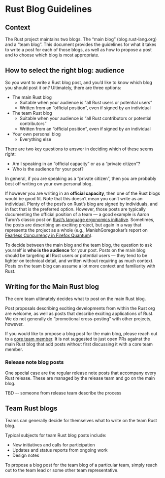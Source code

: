 # Rust Blog Guidelines

## Context

The Rust project maintains two blogs. The “main blog” (blog.rust-lang.org) and a “team blog”. This document provides the guidelines for what it takes to write a post for each of those blogs, as well as how to propose a post and to choose which blog is most appropriate.

## How to select the right blog: audience

So you want to write a Rust blog post, and you’d like to know which blog you should post it on? Ultimately, there are three options:

- The main Rust blog
    - Suitable when your audience is “all Rust users or potential users”
    - Written from an “official position”, even if signed by an individual
- The team Rust blog
    - Suitable when your audience is “all Rust contributors or potential contributors”
    - Written from an “official position”, even if signed by an individual
- Your own personal blog
    - Everything else

There are two key questions to answer in deciding which of these seems right:

- Am I speaking in an “official capacity” or as a “private citizen”?
- Who is the audience for your post?

In general, if you are speaking as a “private citizen”, then you are probably best off writing on your own personal blog.

If however you are writing in an **official capacity**, then one of the Rust blogs would be good fit. Note that this doesn’t mean you can’t write as an individual. Plenty of the post’s on Rust’s blog are signed by individuals, and in fact that is the preferred option. However, those posts are typically documenting the official position of a team — a good example is Aaron Turon’s classic post on [Rust’s language ergonomics initiative](https://blog.rust-lang.org/2017/03/02/lang-ergonomics.html). Sometimes, the posts are describing an exciting project, but again in a way that represents the project as a whole (e.g., ManishGoregaokar’s report on [Fearless Concurrency in Firefox Quantum](https://blog.rust-lang.org/2017/11/14/Fearless-Concurrency-In-Firefox-Quantum.html)).

To decide between the main blog and the team blog, the question to ask yourself is **who is the audience** for your post. Posts on the main blog should be targeting **all** Rust users or potential users — they tend to be lighter on technical detail, and written without requiring as much context. Posts on the team blog can assume a lot more context and familiarity with Rust.

## Writing for the Main Rust blog

The core team ultimately decides what to post on the main Rust blog.

Post proposals describing exciting developments from within the Rust org are welcome, as well as posts that describe exciting applications of Rust. We do not generally do “promotional cross-posting” with other projects,  however.

If you would like to propose a blog post for the main blog, please reach out to a [core team member](https://www.rust-lang.org/governance/teams/core). It is not suggested to just open PRs against the main Rust blog that add posts without first discussing it with a core team member.

### Release note blog posts

One special case are the regular release note posts that accompany
every Rust release. These are managed by the release team and go on
the main blog.

TBD -- someone from release team describe the process

## Team Rust blogs

Teams can generally decide for themselves what to write on the team Rust blog. 

Typical subjects for team Rust blog posts include:

- New initiatives and calls for participation
- Updates and status reports from ongoing work
- Design notes

To propose a blog post for the team blog of a particular team, simply reach out to the team lead or some other team representative.
